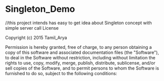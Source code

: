 # Singleton_Demo

//this project intends has easy to get idea about Singleton concept with simple server call
License

Copyright (c) 2015 Tamil_Arya

Permission is hereby granted, free of charge, to any person obtaining a copy of this software and associated documentation files (the
"Software"), to deal in the Software without restriction, including without limitation the rights to use, copy, modify, merge, publish, distribute, sublicense, and/or sell copies of the Software, and to permit persons to whom the Software is furnished to do so, subject to
the following conditions: